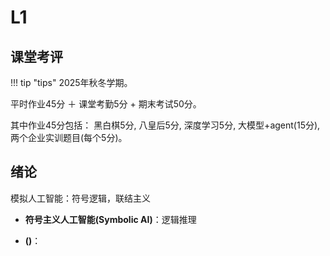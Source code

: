 # L1

## 课堂考评

!!! tip "tips"
    2025年秋冬学期。

平时作业45分 ＋ 课堂考勤5分 + 期末考试50分。

其中作业45分包括：
黑白棋5分, 八皇后5分, 深度学习5分, 大模型+agent(15分), 两个企业实训题目(每个5分)。

## 绪论

模拟人工智能：符号逻辑，联结主义

 - **符号主义人工智能(Symbolic AI)**：逻辑推理

 - **()**：